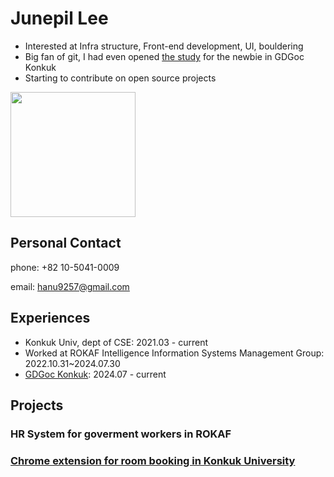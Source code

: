 # Junepil Lee

- Interested at Infra structure, Front-end development, UI, bouldering
- Big fan of git, I had even opened [the study](https://github.com/gdsc-konkuk/24-25-git-study) for the newbie in GDGoc Konkuk
- Starting to contribute on open source projects

<img style="height:200px; display: block;" src="https://github-readme-stats.vercel.app/api/top-langs/?username=junepil&layout=compact&theme=nord&hide_border=true" />

## Personal Contact
phone: +82 10-5041-0009

email: hanu9257@gmail.com

## Experiences
- Konkuk Univ, dept of CSE: 2021.03 - current
- Worked at ROKAF Intelligence Information Systems Management Group: 2022.10.31~2024.07.30
- [GDGoc Konkuk](): 2024.07 - current

## Projects
### HR System for goverment workers in ROKAF
### [Chrome extension for room booking in Konkuk University](https://github.com/junepil/kuick)

